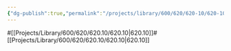 ```yaml
---
{"dg-publish":true,"permalink":"/projects/library/600/620/620-10/620-10-a/","noteIcon":"0","created":"2024-01-24T00:56:07.418+09:00","updated":"2024-02-05T12:40:32.195+09:00"}
---
```


#[[Projects/Library/600/620/620.10/620.10\|620.10]]#[[Projects/Library/600/620/620.10/620.10\|620.10]]


